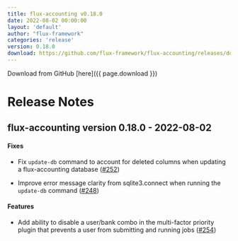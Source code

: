 ```yaml
---
title: flux-accounting v0.18.0
date: 2022-08-02 00:00:00
layout: 'default'
author: "flux-framework"
categories: 'release'
version: 0.18.0
download: https://github.com/flux-framework/flux-accounting/releases/download/v0.18.0/flux-accounting-0.18.0.tar.gz
---
```


Download from GitHub [here]({{ page.download }})

# Release Notes

flux-accounting version 0.18.0 - 2022-08-02
-------------------------------------------

#### Fixes

* Fix `update-db` command to account for deleted columns when updating a
flux-accounting database ([#252](https://github.com/flux-framework/flux-accounting/issues/252))

* Improve error message clarity from sqlite3.connect when running the
`update-db` command ([#248](https://github.com/flux-framework/flux-accounting/issues/248))

#### Features

* Add ability to disable a user/bank combo in the multi-factor priority plugin
that prevents a user from submitting and running jobs ([#254](https://github.com/flux-framework/flux-accounting/issues/254))
